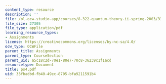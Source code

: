 ```yaml
---
content_type: resource
description: ''
file: /ol-ocw-studio-app/courses/8-322-quantum-theory-ii-spring-2003/33fbadbdfb4049ec8705bfa9211591b4_ps4.pdf
file_size: 27305
file_type: application/pdf
learning_resource_types:
- Assignments
license: https://creativecommons.org/licenses/by-nc-sa/4.0/
ocw_type: OCWFile
parent_title: Assignments
parent_type: CourseSection
parent_uid: a5c18c2d-70e1-80e7-70c8-36239c1f1acd
resourcetype: Document
title: ps4.pdf
uid: 33fbadbd-fb40-49ec-8705-bfa9211591b4
---
```

